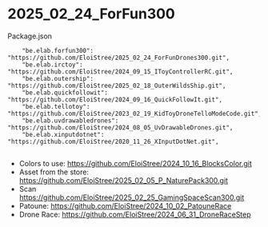 # 2025_02_24_ForFun300


Package.json
``` 
    "be.elab.forfun300": "https://github.com/EloiStree/2025_02_24_ForFunDrones300.git",
    "be.elab.irctoy": "https://github.com/EloiStree/2024_09_15_IToyControllerRC.git",
    "be.elab.outership": "https://github.com/EloiStree/2025_02_18_OuterWildsShip.git",
    "be.elab.quickfollowit": "https://github.com/EloiStree/2024_09_16_QuickFollowIt.git",
    "be.elab.tellotoy": "https://github.com/EloiStree/2023_02_19_KidToyDroneTelloModeCode.git",
    "be.elab.uvdrawabledrones": "https://github.com/EloiStree/2024_08_05_UvDrawableDrones.git",
    "be.elab.xinputdotnet": "https://github.com/EloiStree/2020_11_26_XInputDotNet.git",
    
``` 

- Colors to use: https://github.com/EloiStree/2024_10_16_BlocksColor.git
- Asset from the store: https://github.com/EloiStree/2025_02_05_P_NaturePack300.git
- Scan https://github.com/EloiStree/2025_02_25_GamingSpaceScan300.git
- Patoune: https://github.com/EloiStree/2024_10_02_PatouneRace
- Drone Race: https://github.com/EloiStree/2024_06_31_DroneRaceStep
